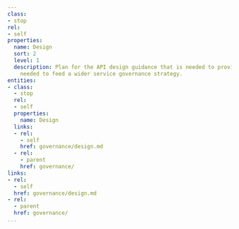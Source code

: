 ```yaml
---
class:
- stop
rel:
- self
properties:
  name: Design
  sort: 2
  level: 1
  description: Plan for the API design guidance that is needed to provide what is
    needed to feed a wider service governance strategy.
entities:
- class:
  - stop
  rel:
  - self
  properties:
    name: Design
  links:
  - rel:
    - self
    href: governance/design.md
  - rel:
    - parent
    href: governance/
links:
- rel:
  - self
  href: governance/design.md
- rel:
  - parent
  href: governance/
...
```


